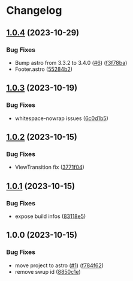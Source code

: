 # Changelog

## [1.0.4](https://github.com/argepasing/grabenfleck-web/compare/v1.0.3...v1.0.4) (2023-10-29)


### Bug Fixes

* Bump astro from 3.3.2 to 3.4.0 ([#6](https://github.com/argepasing/grabenfleck-web/issues/6)) ([f3f78ba](https://github.com/argepasing/grabenfleck-web/commit/f3f78ba3908902f93a779308574651e40469edd7))
* Footer.astro ([55284b2](https://github.com/argepasing/grabenfleck-web/commit/55284b2a834659ca511bded763981a9222809454))

## [1.0.3](https://github.com/argepasing/grabenfleck-web/compare/v1.0.2...v1.0.3) (2023-10-19)


### Bug Fixes

* whitespace-nowrap issues ([6c0d1b5](https://github.com/argepasing/grabenfleck-web/commit/6c0d1b5005c3e18d149908d1e24102f1293247f8))

## [1.0.2](https://github.com/argepasing/grabenfleck-web/compare/v1.0.1...v1.0.2) (2023-10-15)


### Bug Fixes

* ViewTransition fix ([3771f04](https://github.com/argepasing/grabenfleck-web/commit/3771f04afd8c03e54fa9ca6de664ff4a18c26793))

## [1.0.1](https://github.com/argepasing/grabenfleck-web/compare/v1.0.0...v1.0.1) (2023-10-15)


### Bug Fixes

* expose build infos ([83118e5](https://github.com/argepasing/grabenfleck-web/commit/83118e5e58696f144d211ea8799338e2fca0bb21))

## 1.0.0 (2023-10-15)


### Bug Fixes

* move project to astro ([#1](https://github.com/argepasing/grabenfleck-web/issues/1)) ([f784f62](https://github.com/argepasing/grabenfleck-web/commit/f784f625db5c8d282dd85740dda1bb96cdf924cd))
* remove swup id ([8850c1e](https://github.com/argepasing/grabenfleck-web/commit/8850c1e0e83e397522d77b2e596e62e37a45b6df))
